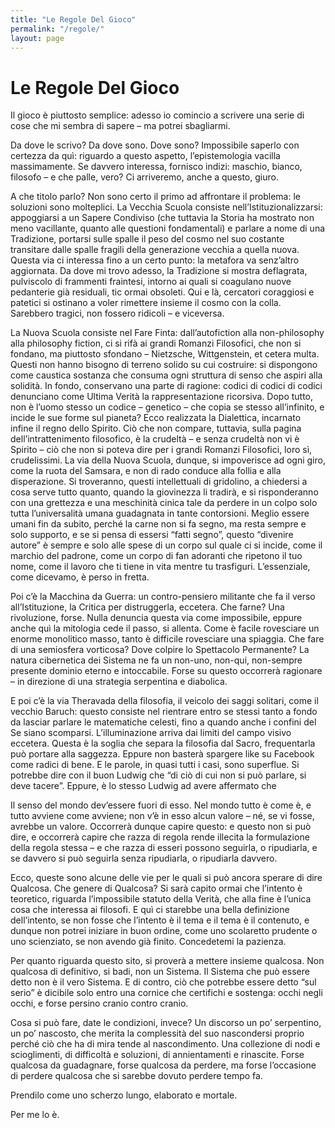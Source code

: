 ```yaml
---
title: "Le Regole Del Gioco"
permalink: "/regole/"
layout: page
---
```


# Le Regole Del Gioco

Il gioco è piuttosto semplice: adesso io comincio a scrivere una serie di cose che mi sembra di sapere – ma potrei sbagliarmi.

Da dove le scrivo? Da dove sono. Dove sono? Impossibile saperlo con certezza da quì: riguardo a questo aspetto, l’epistemologia vacilla massimamente. Se davvero interessa, fornisco indizi: maschio, bianco, filosofo – e che palle, vero? Ci arriveremo, anche a questo, giuro.

A che titolo parlo? Non sono certo il primo ad affrontare il problema: le soluzioni sono molteplici. La Vecchia Scuola consiste nell’Istituzionalizzarsi: appoggiarsi a un Sapere Condiviso (che tuttavia la Storia ha mostrato non meno vacillante, quanto alle questioni fondamentali) e parlare a nome di una Tradizione, portarsi sulle spalle il peso del cosmo nel suo costante transitare dalle spalle fragili della generazione vecchia a quella nuova. Questa via ci interessa fino a un certo punto: la metafora va senz’altro aggiornata. Da dove mi trovo adesso, la Tradizione si mostra deflagrata, pulviscolo di frammenti fraintesi, intorno ai quali si coagulano nuove pedanterie già residuali, tic ormai obsoleti. Qui e là, cercatori coraggiosi e patetici si ostinano a voler rimettere insieme il cosmo con la colla. Sarebbero tragici, non fossero ridicoli – e viceversa.

La Nuova Scuola consiste nel Fare Finta: dall’autofiction alla non-philosophy alla philosophy fiction, ci si rifà ai grandi Romanzi Filosofici, che non si fondano, ma piuttosto sfondano – Nietzsche, Wittgenstein, et cetera multa. Questi non hanno bisogno di terreno solido su cui costruire: si dispongono come caustica sostanza che consuma ogni struttura di senso che aspiri alla solidità. In fondo, conservano una parte di ragione: codici di codici di codici denunciano come Ultima Verità la rappresentazione ricorsiva. Dopo tutto, non è l’uomo stesso un codice – genetico – che copia se stesso all’infinito, e incide le sue forme sul pianeta? Ecco realizzata la Dialettica, incarnato infine il regno dello Spirito. Ciò che non compare, tuttavia, sulla pagina dell’intrattenimento filosofico, è la crudeltà – e senza crudeltà non vi è Spirito – ciò che non si poteva dire per i grandi Romanzi Filosofici, loro sì, crudelissimi. La via della Nuova Scuola, dunque, si impoverisce ad ogni giro, come la ruota del Samsara, e non di rado conduce alla follia e alla disperazione. Si troveranno, questi intellettuali di gridolino, a chiedersi a cosa serve tutto quanto, quando la giovinezza li tradirà, e si risponderanno con una grettezza e una meschinità cinica tale da perdere in un colpo solo tutta l’universalità umana guadagnata in tante contorsioni. Meglio essere umani fin da subito, perché la carne non si fa segno, ma resta sempre e solo supporto, e se si pensa di essersi “fatti segno”, questo “divenire autore” è sempre e solo alle spese di un corpo sul quale ci si incide, come il marchio del padrone, come un corpo di fan adoranti che ripetono il tuo nome, come il lavoro che ti tiene in vita mentre tu trasfiguri. L’essenziale, come dicevamo, è perso in fretta.

Poi c’è la Macchina da Guerra: un contro-pensiero militante che fa il verso all’Istituzione, la Critica per distruggerla, eccetera. Che farne? Una rivoluzione, forse. Nulla denuncia questa via come impossibile, eppure anche quì la mitologia cede il passo, si allenta. Come è facile rovesciare un enorme monolitico masso, tanto è difficile rovesciare una spiaggia. Che fare di una semiosfera vorticosa? Dove colpire lo Spettacolo Permanente? La natura cibernetica dei Sistema ne fa un non-uno, non-qui, non-sempre presente dominio eterno e intoccabile. Forse su questo occorrerà ragionare – in direzione di una strategia serpentina e diabolica.

E poi c’è la via Theravada della filosofia, il veicolo dei saggi solitari, come il vecchio Baruch: questo consiste nel rientrare entro se stessi tanto a fondo da lasciar parlare le matematiche celesti, fino a quando anche i confini del Se siano scomparsi. L’illuminazione arriva dai limiti del campo visivo eccetera. Questa è la soglia che separa la filosofia dal Sacro, frequentarla può portare alla saggezza. Eppure non basterà spargere like su Facebook come radici di bene. E le parole, in quasi tutti i casi, sono superflue. Si potrebbe dire con il buon Ludwig che “di ciò di cui non si può parlare, si deve tacere”. Eppure, è lo stesso Ludwig ad avere affermato che

Il senso del mondo dev’essere fuori di esso. Nel mondo tutto è come è, e tutto avviene come avviene; non v’è in esso alcun valore – né, se vi fosse, avrebbe un valore.
Occorrerà dunque capire questo: e questo non si può dire, e occorrerà capire che razza di regola rende illecita la formulazione della regola stessa – e che razza di esseri possono seguirla, o ripudiarla, e se davvero si può seguirla senza ripudiarla, o ripudiarla davvero.

Ecco, queste sono alcune delle vie per le quali si può ancora sperare di dire Qualcosa. Che genere di Qualcosa? Si sarà capito ormai che l’intento è teoretico, riguarda l’impossibile statuto della Verità, che alla fine è l’unica cosa che interessa ai filosofi. E quì ci starebbe una bella definizione dell’intento, se non fosse che l’intento è il tema e il tema è il contenuto, e dunque non potrei iniziare in buon ordine, come uno scolaretto prudente o uno scienziato, se non avendo già finito. Concedetemi la pazienza.

Per quanto riguarda questo sito, si proverà a mettere insieme qualcosa. Non qualcosa di definitivo, si badi, non un Sistema. Il Sistema che può essere detto non è il vero Sistema. E di contro, ciò che potrebbe essere detto “sul serio” è dicibile solo entro una cornice che certifichi e sostenga: occhi negli occhi, e forse persino cranio contro cranio.

Cosa si può fare, date le condizioni, invece? Un discorso un po’ serpentino, un po’ nascosto, che merita la complessità del suo nascondersi proprio perché ciò che ha di mira tende al nascondimento. Una collezione di nodi e scioglimenti, di difficoltà e soluzioni, di annientamenti e rinascite. Forse qualcosa da guadagnare, forse qualcosa da perdere, ma forse l’occasione di perdere qualcosa che si sarebbe dovuto perdere tempo fa.

Prendilo come uno scherzo lungo, elaborato e mortale.

Per me lo è.
